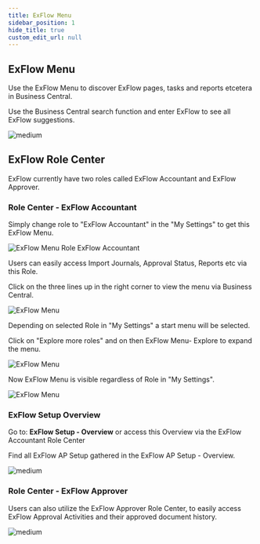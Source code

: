```yaml
---
title: ExFlow Menu
sidebar_position: 1
hide_title: true
custom_edit_url: null
---
```

## ExFlow Menu

Use the ExFlow Menu to discover ExFlow pages, tasks and reports etcetera in Business Central.

Use the Business Central search function and enter ExFlow to see all ExFlow suggestions.

![medium](@site/static/img/media/business-central-search-001.png)

## ExFlow Role Center 

ExFlow currently have two roles called ExFlow Accountant and ExFlow Approver.

### Role Center - ExFlow Accountant

Simply change role to "ExFlow Accountant" in the "My Settings" to get this
ExFlow Menu.

![ExFlow Menu Role ExFlow Accountant](@site/static/img/media/exflow-menu-001.png)

Users can easily access Import Journals, Approval Status, Reports etc via this Role.

Click on the three lines up in the right corner to view the menu via
Business Central.

![ExFlow Menu](@site/static/img/media/exflow-menu-002-extended.png)

Depending on selected Role in "My Settings" a start menu will be
selected.

Click on "Explore more roles" and on then ExFlow Menu- Explore to expand
the menu.

![ExFlow Menu](@site/static/img/media/exflow-menu-003-extended.png)

Now ExFlow Menu is visible regardless of Role in "My Settings".

![ExFlow Menu](@site/static/img/media/exflow-menu-004-extended.png)

### ExFlow Setup Overview
Go to: **ExFlow Setup - Overview** or access this Overview via the ExFlow Accountant Role Center

Find all ExFlow AP Setup gathered in the ExFlow AP Setup - Overview.

![medium](@site/static/img/media/exflow-ap-overview-001.png) 

### Role Center - ExFlow Approver

Users can also utilize the ExFlow Approver Role Center, to easily access ExFlow Approval Activities and their approved document history.

![medium](@site/static/img/media/exflow-approver-rc-001.png) 